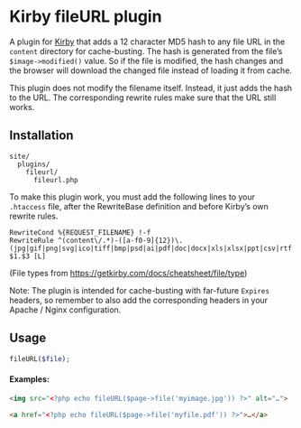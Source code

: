 # Kirby fileURL plugin

A plugin for [Kirby](https://github.com/getkirby/starterkit) that adds a 12 character MD5 hash to any file URL in the `content` directory for cache-busting. The hash is generated from the file’s `$image->modified()` value. So if the file is modified, the hash changes and the browser will download the changed file instead of loading it from cache.

This plugin does not modify the filename itself. Instead, it just adds the hash to the URL. The corresponding rewrite rules make sure that the URL still works.

## Installation
```
site/
  plugins/
    fileurl/
      fileurl.php
```

To make this plugin work, you must add the following lines to your `.htaccess` file, after the RewriteBase definition and before Kirby’s own rewrite rules.

```apacheConf
RewriteCond %{REQUEST_FILENAME} !-f
RewriteRule ^(content\/.*)-([a-f0-9]{12})\.(jpg|gif|png|svg|ico|tiff|bmp|psd|ai|pdf|doc|docx|xls|xlsx|ppt|csv|rtf|zip|tar|gz|gzip|tgz|js|css|html|xml|json|mov|avi|ogg|ogv|webm|flv|swf|mp4|mv4|mp3|m4a|wav|aiff|midi)$ $1.$3 [L]
```
(File types from https://getkirby.com/docs/cheatsheet/file/type)

Note: The plugin is intended for cache-busting with far-future `Expires` headers, so remember to also add the corresponding headers in your Apache / Nginx configuration.

## Usage
```php
fileURL($file);
```

#### Examples:
```html
<img src="<?php echo fileURL($page->file('myimage.jpg')) ?>" alt="…">

<a href="<?php echo fileURL($page->file('myfile.pdf')) ?>">…</a>
```
